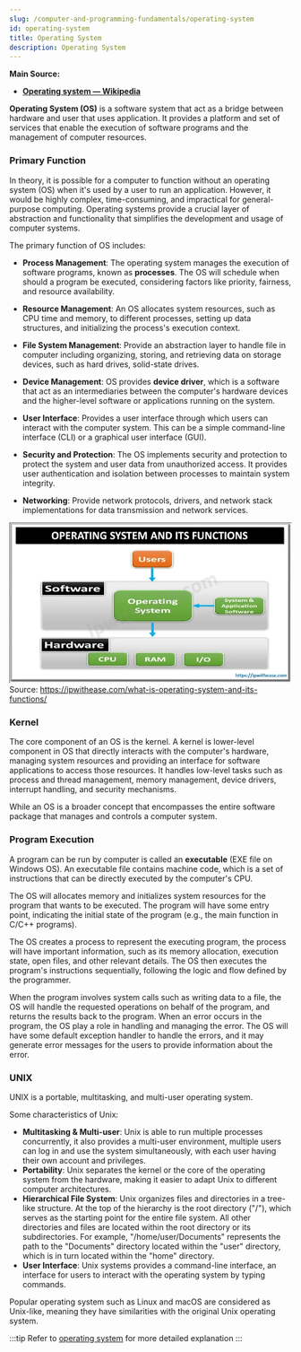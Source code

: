 ```yaml
---
slug: /computer-and-programming-fundamentals/operating-system
id: operating-system
title: Operating System
description: Operating System
---
```


**Main Source:**

- **[Operating system — Wikipedia](https://en.wikipedia.org/wiki/Operating_system)**

**Operating System (OS)** is a software system that act as a bridge between hardware and user that uses application. It provides a platform and set of services that enable the execution of software programs and the management of computer resources.

### Primary Function

In theory, it is possible for a computer to function without an operating system (OS) when it's used by a user to run an application. However, it would be highly complex, time-consuming, and impractical for general-purpose computing. Operating systems provide a crucial layer of abstraction and functionality that simplifies the development and usage of computer systems.

The primary function of OS includes:

- **Process Management**: The operating system manages the execution of software programs, known as **processes**. The OS will schedule when should a program be executed, considering factors like priority, fairness, and resource availability.

- **Resource Management**: An OS allocates system resources, such as CPU time and memory, to different processes, setting up data structures, and initializing the process's execution context.

- **File System Management**: Provide an abstraction layer to handle file in computer including organizing, storing, and retrieving data on storage devices, such as hard drives, solid-state drives.

- **Device Management**: OS provides **device driver**, which is a software that act as an intermediaries between the computer's hardware devices and the higher-level software or applications running on the system.

- **User Interface**: Provides a user interface through which users can interact with the computer system. This can be a simple command-line interface (CLI) or a graphical user interface (GUI).

- **Security and Protection**: The OS implements security and protection to protect the system and user data from unauthorized access. It provides user authentication and isolation between processes to maintain system integrity.

- **Networking**: Provide network protocols, drivers, and network stack implementations for data transmission and network services.

![OS function in computer](./os-function.png)  
Source: https://ipwithease.com/what-is-operating-system-and-its-functions/

### Kernel

The core component of an OS is the kernel. A kernel is lower-level component in OS that directly interacts with the computer's hardware, managing system resources and providing an interface for software applications to access those resources. It handles low-level tasks such as process and thread management, memory management, device drivers, interrupt handling, and security mechanisms.

While an OS is a broader concept that encompasses the entire software package that manages and controls a computer system.

### Program Execution

A program can be run by computer is called an **executable** (EXE file on Windows OS). An executable file contains machine code, which is a set of instructions that can be directly executed by the computer's CPU.

The OS will allocates memory and initializes system resources for the program that wants to be executed. The program will have some entry point, indicating the initial state of the program (e.g., the main function in C/C++ programs).

The OS creates a process to represent the executing program, the process will have important information, such as its memory allocation, execution state, open files, and other relevant details. The OS then executes the program's instructions sequentially, following the logic and flow defined by the programmer.

When the program involves system calls such as writing data to a file, the OS will handle the requested operations on behalf of the program, and returns the results back to the program. When an error occurs in the program, the OS play a role in handling and managing the error. The OS will have some default exception handler to handle the errors, and it may generate error messages for the users to provide information about the error.

### UNIX

UNIX is a portable, multitasking, and multi-user operating system.

Some characteristics of Unix:

- **Multitasking & Multi-user**: Unix is able to run multiple processes concurrently, it also provides a multi-user environment, multiple users can log in and use the system simultaneously, with each user having their own account and privileges.
- **Portability**: Unix separates the kernel or the core of the operating system from the hardware, making it easier to adapt Unix to different computer architectures.
- **Hierarchical File System**: Unix organizes files and directories in a tree-like structure. At the top of the hierarchy is the root directory ("/"), which serves as the starting point for the entire file system. All other directories and files are located within the root directory or its subdirectories. For example, "/home/user/Documents" represents the path to the "Documents" directory located within the "user" directory, which is in turn located within the "home" directory.
- **User Interface**: Unix systems provides a command-line interface, an interface for users to interact with the operating system by typing commands.

Popular operating system such as Linux and macOS are considered as Unix-like, meaning they have similarities with the original Unix operating system.

:::tip
Refer to [operating system](/operating-system) for more detailed explanation
:::
